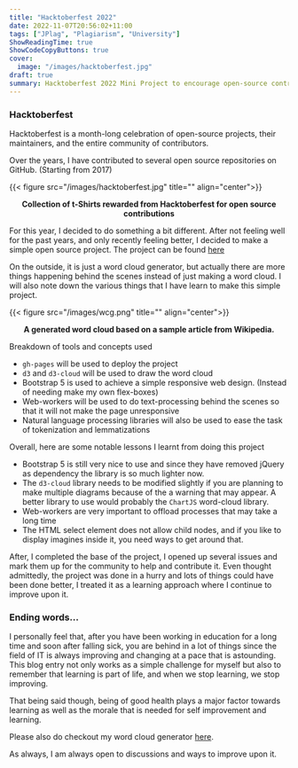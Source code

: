 ```yaml
---
title: "Hacktoberfest 2022"
date: 2022-11-07T20:56:02+11:00
tags: ["JPlag", "Plagiarism", "University"]
ShowReadingTime: true
ShowCodeCopyButtons: true
cover:
  image: "/images/hacktoberfest.jpg"
draft: true
summary: Hacktoberfest 2022 Mini Project to encourage open-source contributions and remembering JavaScript
---
```


### Hacktoberfest 

Hacktoberfest is a month-long celebration of open-source projects, their maintainers, and the entire community of contributors. 

Over the years, I have contributed to several open source repositories on GitHub. (Starting from 2017)

{{< figure src="/images/hacktoberfest.jpg" title="" align="center">}}

<p align="center"><strong>Collection of t-Shirts rewarded from Hacktoberfest for open source contributions</strong></p>

For this year, I decided to do something a bit different. After not feeling well for the past years, and only recently feeling better, I decided to make a simple open source project. The project can be found [here](https://github.com/JianLoong/word-cloud-generator)

On the outside, it is just a word cloud generator, but actually there are more things happening behind the scenes instead of just making a word cloud. I will also note down the various things that I have learn to make this simple project.

{{< figure src="/images/wcg.png" title="" align="center">}}

<p align="center"><strong>A generated word cloud based on a sample article from Wikipedia.</strong></p>


Breakdown of tools and concepts used

- ``gh-pages`` will be used to deploy the project
- ``d3`` and ``d3-cloud`` will be used to draw the word cloud
- Bootstrap 5 is used to achieve a simple responsive web design. (Instead of needing make my own flex-boxes)
- Web-workers will be used to do text-processing behind the scenes so that it will not make the page unresponsive
- Natural language processing libraries will also be used to ease the task of tokenization and lemmatizations

Overall, here are some notable lessons I learnt from doing this project

- Bootstrap 5 is still very nice to use and since they have removed jQuery as dependency the library is so much lighter now.
- The ``d3-cloud`` library needs to be modified slightly if you are planning to make multiple diagrams because of the a warning that may appear. A better library to use would probably the ``ChartJS`` word-cloud library.
- Web-workers are very important to offload processes that may take a long time
- The HTML select element does not allow child nodes, and if you like to display imagines inside it, you need ways to get around that.
  
After, I completed the base of the project, I opened up several issues and mark them up for the community to help and contribute it. Even thought admittedly, the project was done in a hurry and lots of things could have been done better, I treated it as a learning approach where I continue to improve upon it.

### Ending words...

I personally feel that, after you have been working in education for a long time and soon after falling sick, you are behind in a lot of things since the field of IT is always improving and changing at a pace that is astounding. This blog entry not only works as a simple challenge for myself but also to remember that learning is part of life, and when we stop learning, we stop improving.

That being said though, being of good health plays a major factor towards learning as well as the morale that is needed for self improvement and learning.

Please also do checkout my word cloud generator [here](https://jianliew.me/word-cloud-generator/).

As always, I am always open to discussions and ways to improve upon it.